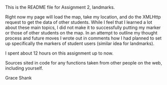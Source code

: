This is the README file for Assignment 2, landmarks.



Right now my page will load the map, take my location, and do the XMLHttp request to get the data of other students. While I feel that I learned a lot about these main topics, I did not make it to successfully putting my marker or those of other students on the map. In an attempt to outline my thought process and future moves I wrote out in comments how I had planned to set up specifically the markers of student users (similar idea for landmarks).

I spent about 12 hours on this assignment up to now.

Sources sited in code for any functions taken from other people on the web, including yourself.

Grace Shank
